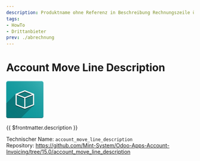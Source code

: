 ```yaml
---
description: Produktname ohne Referenz in Beschreibung Rechnungszeile übertragen.
tags:
- HowTo
- Drittanbieter
prev: ./abrechnung
---
```

# Account Move Line Description

![icon_oms_box](assets/icon_oms_box.png)

{{ $frontmatter.description }}

Technischer Name: `account_move_line_description`\
Repository: <https://github.com/Mint-System/Odoo-Apps-Account-Invoicing/tree/15.0/account_move_line_description>
